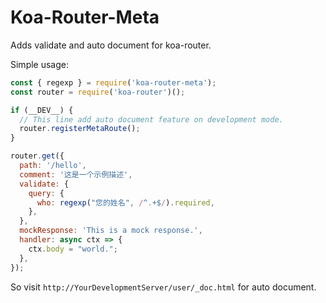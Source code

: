 # Koa-Router-Meta

Adds validate and auto document for koa-router.

Simple usage:

```javascript
const { regexp } = require('koa-router-meta');
const router = require('koa-router')();

if (__DEV__) {
  // This line add auto document feature on development mode.
  router.registerMetaRoute();
}

router.get({
  path: '/hello',
  comment: '这是一个示例描述',
  validate: {
    query: {
      who: regexp("您的姓名", /^.+$/).required,
    },
  },
  mockResponse: 'This is a mock response.',
  handler: async ctx => {
    ctx.body = "world.";
  },
});
```

So visit `http://YourDevelopmentServer/user/_doc.html` for auto document.
